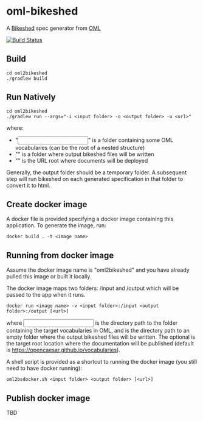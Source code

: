 # oml-bikeshed
A [Bikeshed](https://tabatkins.github.io/bikeshed/) spec generator from [OML](https://opencaesar.github.io/oml-spec/)

[![Build Status](https://travis-ci.org/opencaesar/oml-bikeshed.svg?branch=master)](https://travis-ci.org/opencaesar/oml-bikeshed)


## Build

```
cd oml2bikeshed
./gradlew build
```

## Run Natively

```
cd oml2bikeshed
./gradlew run --args="-i <input folder> -o <output folder> -u <url>"
```
where:
* "<input folder>" is a folder containing some OML vocabularies (can be the root of a nested structure)
* "<output folder>" is a folder where output bikeshed files will be written
* "<url>" is the URL root where documents will be deployed

Generally, the output folder should be a temporary folder. A subsequent step will run bikeshed on each generated
specification in that folder to convert it to html.

## Create docker image

A docker file is provided specifying a docker image containing this application. To generate the image, run:

```
docker build . -t <image name>
```

## Running from docker image

Assume the docker image name is "oml2bikeshed" and you have already pulled this image or built it locally.

The docker image maps two folders: /input and /output which will be passed to the app when it runs.

```
docker run <image name> -v <input folder>:/input <output folder>:/output [<url>]
```
where <input folder> is the directory path to the folder containing the target vocabularies in OML, and <output folder> is the directory path to an empty folder where the output bikeshed files will be written. The optional <url> is the target root location where the documentation will be published (default is https://opencaesar.github.io/vocabularies).

A shell script is provided as a shortcut to running the docker image (you still need to have docker running):

```
oml2bsdocker.sh <input folder> <output folder> [<url>]
```

## Publish docker image

TBD
